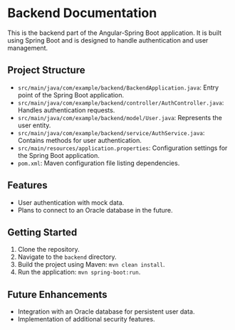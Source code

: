 # Backend Documentation

This is the backend part of the Angular-Spring Boot application. It is built using Spring Boot and is designed to handle authentication and user management.

## Project Structure

- `src/main/java/com/example/backend/BackendApplication.java`: Entry point of the Spring Boot application.
- `src/main/java/com/example/backend/controller/AuthController.java`: Handles authentication requests.
- `src/main/java/com/example/backend/model/User.java`: Represents the user entity.
- `src/main/java/com/example/backend/service/AuthService.java`: Contains methods for user authentication.
- `src/main/resources/application.properties`: Configuration settings for the Spring Boot application.
- `pom.xml`: Maven configuration file listing dependencies.

## Features

- User authentication with mock data.
- Plans to connect to an Oracle database in the future.

## Getting Started

1. Clone the repository.
2. Navigate to the `backend` directory.
3. Build the project using Maven: `mvn clean install`.
4. Run the application: `mvn spring-boot:run`.

## Future Enhancements

- Integration with an Oracle database for persistent user data.
- Implementation of additional security features.